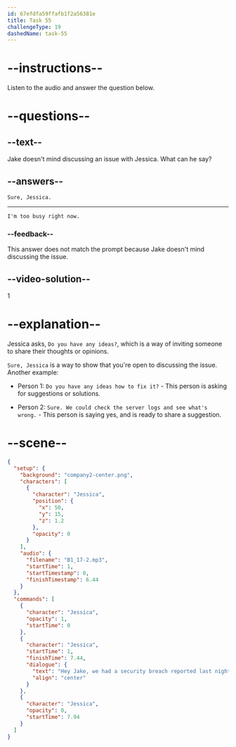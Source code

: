 ```yaml
---
id: 67efdfa59ffafb1f2a56381e
title: Task 55
challengeType: 19
dashedName: task-55
---
```


<!-- (audio) Jessica: Hey Jake, we had a security breach reported last night. I wanted to discuss what might have caused it. Do you have any ideas? -->

<!-- SPEAKING -->

# --instructions--

Listen to the audio and answer the question below.

# --questions--

## --text--

Jake doesn't mind discussing an issue with Jessica. What can he say?

## --answers--

`Sure, Jessica.`

---

`I'm too busy right now.`

### --feedback--

This answer does not match the prompt because Jake doesn't mind discussing the issue.

## --video-solution--

1

# --explanation-- 

Jessica asks, `Do you have any ideas?`, which is a way of inviting someone to share their thoughts or opinions.

`Sure, Jessica` is a way to show that you're open to discussing the issue. Another example:

- Person 1: `Do you have any ideas how to fix it?` - This person is asking for suggestions or solutions.

- Person 2: `Sure. We could check the server logs and see what's wrong.` - This person is saying yes, and is ready to share a suggestion.

# --scene--

```json
{
  "setup": {
    "background": "company2-center.png",
    "characters": [
      {
        "character": "Jessica",
        "position": {
          "x": 50,
          "y": 15,
          "z": 1.2
        },
        "opacity": 0
      }
    ],
    "audio": {
      "filename": "B1_17-2.mp3",
      "startTime": 1,
      "startTimestamp": 0,
      "finishTimestamp": 6.44
    }
  },
  "commands": [
    {
      "character": "Jessica",
      "opacity": 1,
      "startTime": 0
    },
    {
      "character": "Jessica",
      "startTime": 1,
      "finishTime": 7.44,
      "dialogue": {
        "text": "Hey Jake, we had a security breach reported last night. I wanted to discuss what might have caused it. Do you have any ideas?",
        "align": "center"
      }
    },
    {
      "character": "Jessica",
      "opacity": 0,
      "startTime": 7.94
    }
  ]
}
```
